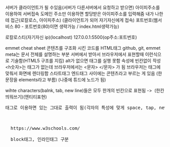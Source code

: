 서버가 클라이언트가 될 수있음(서버가 다른서버에서 요청하고 받으면)
아이피주소를 이용하여 서버접속
도메인 주소만 이용하면 할당받은 아이피주소를 입력해줌
내가 나한테 접근(로칼로스, 아이피주소) (클라이언트가 되어 자기자신에게 접속)
포트번호(웹서비스 80 - 포트번호(80)이면 생략가능 / index.html생략가능)

로칼로스티(자기자신 ip)(localhost)
127.0.0.1:5500(op주소:포트번호)

emmet cheat sheet
콘텐츠를 구조화 시킨 코드를 HTML태그
<meta charset="UTF-8"> 
github, git, emmet
meta는 문서 전체를 설명하는 부분
서버에서 받아서 브라우저에서 표현할때 <!DOCTYPE html> 이런식으로 기술함(HTML5 구조를 지킴)
alt가 없으면 태그를 실행 못함
속성에 빈칸없이 작성
<h숫자>는 태그가 없는데 브라우저에서는 <문자> </문자> 가 됨
브라우저는 태그에 맞춰서 화면에 렌더링함
스타트태그 엔드태그 사이에는 콘텐츠라고 부르는 게 있음 (한 문장을 elements라고 부름) (나중에 튜드에 노드가 됨)

wihte characters(balnk, tab, new line)들은 모두 한개의 빈칸으로 표현됨 -> &nbsp;(한칸 띄워쓰기)(엔티티표현)
<pre>태그로 이용하면 있는 그대로 출력이 됨(각자의 특성에 맞게 space, tap, new line)

<br>
  https://www.w3schools.com/

  block태그, 인라인태그 구분
  
  

